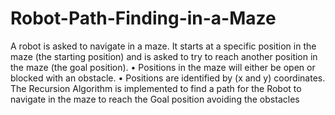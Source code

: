 # Robot-Path-Finding-in-a-Maze
A robot is asked to navigate in a maze. It starts at a specific position in the maze (the starting position) and is asked to try to reach another position in the maze (the goal position). • Positions in the maze will either be open or blocked with an obstacle. • Positions are identified by (x and y) coordinates. The Recursion Algorithm is implemented to find a path for the Robot to navigate in the maze to reach the Goal position avoiding the obstacles
